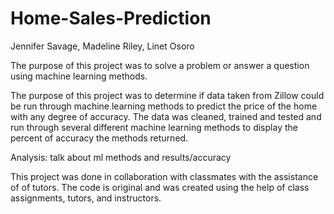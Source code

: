 # Home-Sales-Prediction
Jennifer Savage, Madeline Riley, Linet Osoro

The purpose of this project was to solve a problem or answer a question using machine learning methods. 

The purpose of this project was to determine if data taken from Zillow could be run through machine learning methods to predict the price of the home with any degree of accuracy. The data was cleaned, trained and tested and run through several different machine learning methods to display the percent of accuracy the methods returned. 

Analysis: talk about ml methods and results/accuracy

This project was done in collaboration with classmates with the assistance of of tutors. The code is original and was created using the help of class assignments, tutors, and instructors. 
